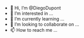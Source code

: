- 👋 Hi, I’m @DiegoDupont
- 👀 I’m interested in ...
- 🌱 I’m currently learning ...
- 💞️ I’m looking to collaborate on ...
- 📫 How to reach me ...

<!---
DiegoDupont/DiegoDupont is a ✨ special ✨ repository because its `README.md` (this file) appears on your GitHub profile.
You can click the Preview link to take a look at your changes.
--->
